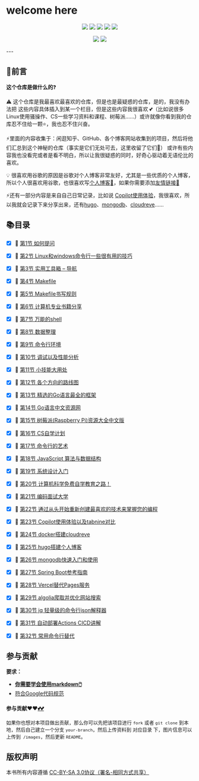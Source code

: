 # welcome here

<p align='center'>
<a href="https://www.linkedin.cn/injobs/in/xiongxinwei-xiong-7606a0227" target="_blank"><img src="https://img.shields.io/badge/linkedin-xiongxinwei-yellowgreen?logo=linkedin"></a>
<a href="https://twitter.com/xxw3293172751" target="_blank"><img src="https://img.shields.io/badge/twitter-%40xxw3293172751-informational?logo=twitter"></a>
<a href="https://www.zhihu.com/people/3293172751" target="_blank"><img src="https://img.shields.io/badge/%E7%9F%A5%E4%B9%8E-%E9%93%BE%E5%AD%A6%E8%80%85%E7%A4%BE%E5%8C%BA-blue?logo=zhihu"></a>
<a href="https://s2.loli.net/2022/07/05/sQHuozItvWg1heA.jpg" target="_blank"><img src="https://img.shields.io/badge/%E5%BE%AE%E4%BF%A1-smile-brightgreen?logo=wechat"></a>
<a href="https://space.bilibili.com/14089380" target="_blank"><img src="https://img.shields.io/badge/b%E7%AB%99-%E6%97%A0%E4%B8%8E%E4%BC%A6%E6%AF%94%E7%9A%84%E5%BE%97%E5%BE%97-red?logo=bilibili"></a>
</p>
<p align='center'>
<a href="https://weibo.com/u/6248930985" target="_blank"><img src="https://img.shields.io/badge/%E5%BE%AE%E5%8D%9A-%E6%97%A0%E4%B8%8E%E4%BC%A6%E6%AF%94%E7%9A%84%E5%BE%97%E5%BE%97-critical?style=social&logo=Sina%20Weibo"></a>
<a href="https://github.com/3293172751" target="_blank"><img src="https://img.shields.io/badge/Github-xiongxinwei-inactive?style=social&logo=github"></a>
</p>
---

## 🚀前言

 **这个仓库是做什么的**❓

 ⚠️ 这个仓库是我最喜欢最喜欢的仓库，但是也是最疑惑的仓库，是的，我没有办法把
这些内容具体插入到某一个栏目，但是这些内容我很喜欢 💕（比如说很多Linux使用骚操作、CS一些学习资料和课程、树莓派……）或许就像你看到我的仓库忍不住给一颗⭐，我也忍不住兴奋。

 ⚡里面的内容收集于：闲逛知乎、GitHub、各个博客网站收集到的项目，然后将他们汇总到这个神秘的仓库（事实是它们无处可去，这里收留了它们:dog:） 或许有些内容我也没看完或者是看不明白，所以让我很疑惑的同时，好奇心驱动着无语伦比的喜欢。

 💡 很喜欢用谷歌的原因是谷歌对个人博客非常友好，尤其是一些优质的个人博客，所以个人很喜欢用谷歌，也很喜欢写[个人博客🧷](http://nsddd.top/)，如果你需要添加[友情链接🧷](https://nsddd.top/links) 

 ⚡还有一部分内容是来自自己日常记录，比如说 [Copilot使用体验](markdown/23.md)，我很喜欢，所以我就会记录下来分享出来，还有[hugo](markdown/25.md)、[mongodb](markdown/26.md)、[cloudreve](markdown/24.md)……

## 📚目录

- [x] 🎊 [第1节 如何提问](markdown/1.md)

- [x] 🎊 [第2节 Linux和windows命令行一些很有用的技巧](markdown/2.md)

- [x] 🎊 [第3节 实用工具箱 – 导航](markdown/3.md)

- [x] 🎊 [第4节 Makefile](markdown/4.md)

- [x] 🎊 [第5节 Makefile书写规则](markdown/5.md)

- [x] 🎊 [第6节 计算机专业书籍分享](markdown/6.md)

- [x] 🎊 [第7节 万能的shell](markdown/7.md)

- [x] 🎊 [第8节 数据整理](markdown/8.md)

- [x] 🎊 [第9节 命令行环境](markdown/9.md)

- [x] 🎊 [第10节 调试以及性能分析](markdown/10.md)

- [x] 🎊 [第11节 小技能大用处](markdown/11.md)

- [x] 🎊 [第12节 各个方向的路线图](markdown/12.md)

- [x] 🎊 [第13节 精选的Go语言最全的框架](markdown/13.md)

- [x] 🎊 [第14节 Go语言中文资源网](markdown/14.md)

- [x] 🎊 [第15节 树莓派(Raspberry Pi)资源大全中文版](markdown/15.md)

- [x] 🎊 [第16节 CS自学计划](markdown/16.md)

- [x] 🎊 [第17节 命令行的艺术](markdown/17.md)

- [x] 🎊 [第18节 JavaScript 算法与数据结构](markdown/18.md)

- [x] 🎊 [第19节 系统设计入门](markdown/19.md)

- [x] 🎊 [第20节 计算机科学免费自学教育之路！](markdown/20.md)

- [x] 🎊 [第21节 编码面试大学](markdown/21.md)

- [x] 🎊 [第22节 通过从头开始重新创建最喜欢的技术来掌握您的编程](markdown/22.md)

- [x] 🎊 [第23节 Copilot使用体验以及tabnine对比](markdown/23.md)

- [x] 🎊 [第24节 docker搭建cloudreve](markdown/24.md)

- [x] 🎊 [第25节 hugo搭建个人博客](markdown/25.md)

- [x] 🎊 [第26节 mongodb快速入门和使用](markdown/26.md)

- [x] 🎊 [第27节 Spring Boot参考指南](markdown/27.md)

- [x] 🎊 [第28节 Vercel替代Pages服务](markdown/28.md)

- [x] 🎊 [第29节 algolia爬取并优化网站搜索](markdown/29.md)

- [x] 🎊 [第30节 jq 轻量级的命令行json解释器](markdown/30.md)

- [x] 🎊 [第31节 自动部署Actions CICD讲解](markdown/31.md)

- [x] 🎊 [第32节 常用命令行替代](markdown/32.md)

<!--

- [ ] 🎊 [](markdown/33.md)

- [ ] 🎊 [](markdown/34.md)

- [ ] 🎊 [](markdown/35.md)

- [ ] 🎊 [](markdown/36.md)

- [ ] 🎊 [](markdown/37.md)

- [ ] 🎊 [](markdown/38.md)

- [ ] 🎊 [](markdown/39.md)

- [ ] 🎊 [](markdown/40.md)

- [ ] 🎊 [](markdown/41.md)

- [ ] 🎊 [](markdown/42.md)

- [ ] 🎊 [](markdown/43.md)

- [ ] 🎊 [](markdown/44.md)

- [ ] 🎊 [](markdown/45.md)

- [ ] 🎊 [](markdown/46.md)

- [ ] 🎊 [](markdown/47.md)

- [ ] 🎊 [](markdown/48.md)

- [ ] 🎊 [](markdown/49.md)

- [ ] 🎊 [](markdown/50.md)

-->




## 参与贡献

**要求：**

+ [**你需要学会使用markdown🖱️**](https://github.com/3293172751/CS_COURSE/blob/master/markdown/README.md)
+ [符合Google代码规范](https://zh-google-styleguide.readthedocs.io/en/latest/google-cpp-styleguide/)

#### 参与贡献❤️❤️[💕💕](https://github.com/3293172751/CS_COURSE/blob/master/Git/git-contributor.md/)

<font size = 2>如果你也想对本项目做出贡献，那么你可以先把该项目进行 `fork` 或者 `git clone` 到本地，然后自己建立一个分支 `your-branch`，然后上传资料到 对应目录 下，图片信息可以上传到` /images`，然后更新 `README`。 </font>



## 版权声明

本书所有内容遵循 [CC-BY-SA 3.0协议（署名-相同方式共享）](http://zh.wikipedia.org/wiki/Wikipedia:CC-by-sa-3.0协议文本)
